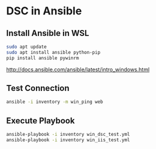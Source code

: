 DSC in Ansible
==============

Install Ansible in WSL
----------------------

```sh
sudo apt update
sudo apt install ansible python-pip
pip install ansible pywinrm
```

http://docs.ansible.com/ansible/latest/intro_windows.html

Test Connection
---------------

```sh
ansible -i inventory -m win_ping web
```

Execute Playbook
----------------

```sh
ansible-playbook -i inventory win_dsc_test.yml
ansible-playbook -i inventory win_iis_test.yml
```
